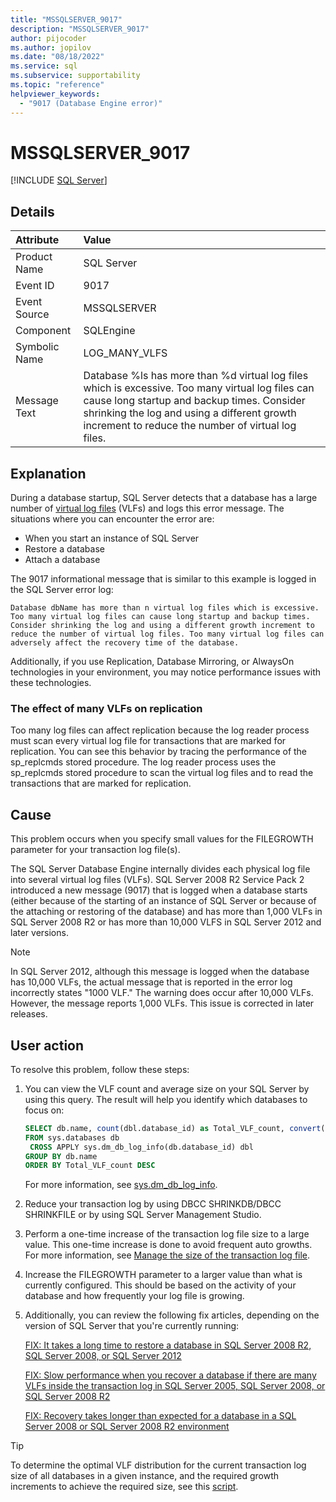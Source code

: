 ```yaml
---
title: "MSSQLSERVER_9017"
description: "MSSQLSERVER_9017"
author: pijocoder
ms.author: jopilov
ms.date: "08/18/2022"
ms.service: sql
ms.subservice: supportability
ms.topic: "reference"
helpviewer_keywords:
  - "9017 (Database Engine error)"
---
```

# MSSQLSERVER_9017
 [!INCLUDE [SQL Server](../../includes/applies-to-version/sqlserver.md)]
  
## Details  
  
| Attribute | Value |  
| :-------- | :---- |  
|Product Name|SQL Server|  
|Event ID|9017|  
|Event Source|MSSQLSERVER|  
|Component|SQLEngine|  
|Symbolic Name|LOG_MANY_VLFS|  
|Message Text|Database %ls has more than %d virtual log files which is excessive. Too many virtual log files can cause long startup and backup times. Consider shrinking the log and using a different growth increment to reduce the number of virtual log files.|  
  
## Explanation

During a database startup, SQL Server detects that a database has a large number of [virtual log files](../sql-server-transaction-log-architecture-and-management-guide.md#virtual-log-files-vlfs) (VLFs) and logs this error message. The situations where you can encounter the error are:

- When you start an instance of SQL Server
- Restore a database
- Attach a database

The 9017 informational message that is similar to this example is logged in the SQL Server error log:

  `Database dbName has more than n virtual log files which is excessive. Too many virtual log files can cause long startup and backup times. Consider shrinking the log and using a different growth increment to reduce the number of virtual log files. Too many virtual log files can adversely affect the recovery time of the database.`

Additionally, if you use Replication, Database Mirroring, or AlwaysOn technologies in your environment, you may notice performance issues with these technologies.

### The effect of many VLFs on replication

Too many log files can affect replication because the log reader process must scan every virtual log file for transactions that are marked for replication. You can see this behavior by tracing the performance of the sp_replcmds stored procedure. The log reader process uses the sp_replcmds stored procedure to scan the virtual log files and to read the transactions that are marked for replication.

## Cause

This problem occurs when you specify small values for the FILEGROWTH parameter for your transaction log file(s).

The SQL Server Database Engine internally divides each physical log file into several virtual log files (VLFs). SQL Server 2008 R2 Service Pack 2 introduced a new message (9017) that is logged when a database starts (either because of the starting of an instance of SQL Server or because of the attaching or restoring of the database) and has more than 1,000 VLFs in SQL Server 2008 R2 or has more than 10,000 VLFS in SQL Server 2012 and later versions.

>[!NOTE]
>In SQL Server 2012, although this message is logged when the database has 10,000 VLFs, the actual message that is reported in the error log incorrectly states "1000 VLF." The warning does occur after 10,000 VLFs. However, the message reports 1,000 VLFs. This issue is corrected in later releases.

## User action

To resolve this problem, follow these steps:

1. You can view the VLF count and average size on your SQL Server by using this query. The result will help you identify which databases to focus on:

   ```sql
   SELECT db.name, count(dbl.database_id) as Total_VLF_count, convert(decimal (10,2), avg(dbl.vlf_size_mb)) as Avg_VLF_Size_MB
   FROM sys.databases db
    CROSS APPLY sys.dm_db_log_info(db.database_id) dbl
   GROUP BY db.name
   ORDER BY Total_VLF_count DESC
   ```

   For more information, see [sys.dm_db_log_info](../system-dynamic-management-views/sys-dm-db-log-info-transact-sql.md).

1. Reduce your transaction log by using DBCC SHRINKDB/DBCC SHRINKFILE or by using SQL Server Management Studio.

1. Perform a one-time increase of the transaction log file size to a large value. This one-time increase is done to avoid frequent auto growths. For more information, see [Manage the size of the transaction log file](../logs/manage-the-size-of-the-transaction-log-file.md#AddOrEnlarge).

1. Increase the FILEGROWTH parameter to a larger value than what is currently configured. This should be based on the activity of your database and how frequently your log file is growing.

1. Additionally, you can review the following fix articles, depending on the version of SQL Server that you're currently running:


   [FIX: It takes a long time to restore a database in SQL Server 2008 R2, SQL Server 2008, or SQL Server 2012](https://support.microsoft.com/topic/kb2653893-fix-it-takes-a-long-time-to-restore-a-database-in-sql-server-2008-r2-or-in-sql-server-2008-or-in-sql-2012-e7b381d3-c169-d385-75c4-f43df87029d6)

   [FIX: Slow performance when you recover a database if there are many VLFs inside the transaction log in SQL Server 2005, SQL Server 2008, or SQL Server 2008 R2](https://support.microsoft.com/topic/kb2455009-fix-slow-performance-when-you-recover-a-database-if-there-are-many-vlfs-inside-the-transaction-log-in-sql-server-2005-in-sql-server-2008-or-in-sql-server-2008-r2-b6b6261a-4bfa-d4c6-868a-66696531d325)

   [FIX: Recovery takes longer than expected for a database in a SQL Server 2008 or SQL Server 2008 R2 environment](https://support.microsoft.com/topic/kb2524743-fix-recovery-takes-longer-than-expected-for-a-database-in-a-sql-server-2008-or-in-a-sql-server-2008-r2-environment-24be1262-2642-7e09-353d-f97cd632445a)


> [!TIP]
> To determine the optimal VLF distribution for the current transaction log size of all databases in a given instance, and the required growth increments to achieve the required size, see this [script](https://github.com/Microsoft/tigertoolbox/tree/master/Fixing-VLFs).
